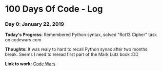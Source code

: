 # 100 Days Of Code - Log

### Day 0: January 22, 2019 

**Today's Progress**: Remembered Python syntax, solved "Rot13 Сipher" task on codewars.com 

**Thoughts:** It was realy to hard to recall Python synax after two months break. Seems I need to reread first part of the Mark Lutz book :DD 

**Link to work:** [Code Wars](http://www.codewars.com)

